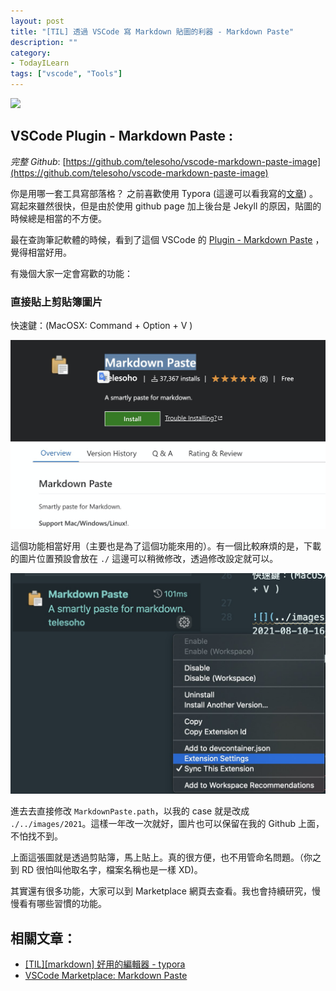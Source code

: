 ```yaml
---
layout: post
title: "[TIL] 透過 VSCode 寫 Markdown 貼圖的利器 - Markdown Paste"
description: ""
category: 
- TodayILearn
tags: ["vscode", "Tools"]
---
```



![](https://github.com/telesoho/vscode-markdown-paste-image/raw/master/res/markdown_paste_demo_min.gif)


## VSCode Plugin - Markdown Paste :

*完整 Github*: [https://github.com/telesoho/vscode-markdown-paste-image](https://github.com/telesoho/vscode-markdown-paste-image)

你是用哪一套工具寫部落格？ 之前喜歡使用 Typora (這邊可以看我寫的[文章](https://www.evanlin.com/til-mdeditor-typora/)) 。 寫起來雖然很快，但是由於使用 github page 加上後台是 Jekyll 的原因，貼圖的時候總是相當的不方便。

最在查詢筆記軟體的時候，看到了這個 VSCode 的 [Plugin - Markdown Paste](https://marketplace.visualstudio.com/items?itemName=telesoho.vscode-markdown-paste-image) ，覺得相當好用。

有幾個大家一定會寫歡的功能：

### 直接貼上剪貼簿圖片

快速鍵：(MacOSX: Command + Option + V )

![](../images/2021/2021-08-10-16-56-16.png)

這個功能相當好用（主要也是為了這個功能來用的）。有一個比較麻煩的是，下載的圖片位置預設會放在 `./` 這邊可以稍微修改，透過修改設定就可以。

![](../images/2021/2021-08-10-17-01-28.png)

進去去直接修改 `MarkdownPaste.path`，以我的 case 就是改成 `./../images/2021`。這樣一年改一次就好，圖片也可以保留在我的 Github 上面，不怕找不到。

上面這張圖就是透過剪貼簿，馬上貼上。真的很方便，也不用管命名問題。（你之到 RD 很怕叫他取名字，檔案名稱也是一樣 XD)。



其實還有很多功能，大家可以到 Marketplace 網頁去查看。我也會持續研究，慢慢看有哪些習慣的功能。
## 相關文章：

- [[TIL][markdown] 好用的編輯器 - typora](https://www.evanlin.com/til-mdeditor-typora/)
- [VSCode Marketplace: Markdown Paste](https://marketplace.visualstudio.com/items?itemName=telesoho.vscode-markdown-paste-image)
